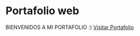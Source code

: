 # Portafolio web
BIENVENIDOS A MI PORTAFOLIO :)
<a href="https://roke741.github.io/portafolio-presentacion/" target="_blank"> Visitar Portafolio </a>

